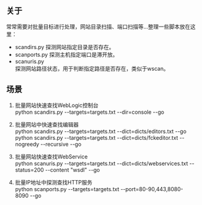 ## 关于
常常需要对批量目标进行处理，网站目录扫描、端口扫描等...整理一些脚本放在这里： 

* scandirs.py 
    探测网站指定目录是否存在。  
* scanports.py 
    探测主机指定端口是滞开放。  
* scanuris.py  
    探测网站路径状态，用于判断指定路径是否存在，类似于wscan。

## 场景

1. 批量网站快速查找WebLogic控制台  
    python scandirs.py --targets=targets.txt --dir=console --go


2. 批量网站中快速查找编辑器  
    python scandirs.py --targets=targets.txt --dict=dicts/editors.txt --go  
    python scandirs.py --targets=targets.txt --dict=dicts/fckeditor.txt --nogreedy --recursive --go

3. 批量网站快速查找WebService  
    python scanuris.py --targets=targets.txt --dict=dicts/webservices.txt --status=200 --content "wsdl" --go

4. 批量IP地址中探测查找HTTP服务  
    python scanports.py --targets=targets.txt --port=80-90,443,8080-8090 --go

